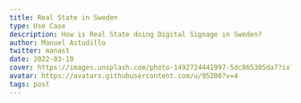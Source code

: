 ```yaml
---
title: Real State in Sweden
type: Use Case
description: How is Real State doing Digital Signage in Sweden?
author: Manuel Astudillo
twitter: manast
date: 2022-03-10
cover: https://images.unsplash.com/photo-1492724441997-5dc865305da7?ixlib=rb-1.2.1&ixid=eyJhcHBfaWQiOjEyMDd9&auto=format&fit=crop&w=1679&q=80
avatar: https://avatars.githubusercontent.com/u/95200?v=4
tags: post
---
```


